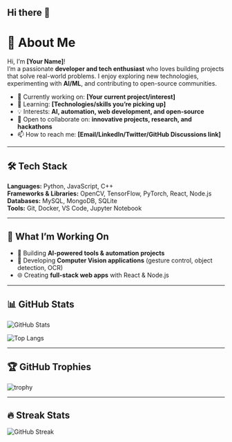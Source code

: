 ## Hi there 👋
# 👋 About Me  

Hi, I’m **[Your Name]**!  
I’m a passionate **developer and tech enthusiast** who loves building projects that solve real-world problems. I enjoy exploring new technologies, experimenting with **AI/ML**, and contributing to open-source communities.  

- 🔭 Currently working on: **[Your current project/interest]**  
- 🌱 Learning: **[Technologies/skills you’re picking up]**  
- 💡 Interests: **AI, automation, web development, and open-source**  
- 🤝 Open to collaborate on: **innovative projects, research, and hackathons**  
- 📫 How to reach me: **[Email/LinkedIn/Twitter/GitHub Discussions link]**  

---

## 🛠️ Tech Stack  

**Languages:** Python, JavaScript, C++  
**Frameworks & Libraries:** OpenCV, TensorFlow, PyTorch, React, Node.js  
**Databases:** MySQL, MongoDB, SQLite  
**Tools:** Git, Docker, VS Code, Jupyter Notebook  

---

## 🌱 What I’m Working On  

- 🤖 Building **AI-powered tools & automation projects**  
- 🎥 Developing **Computer Vision applications** (gesture control, object detection, OCR)  
- 🌐 Creating **full-stack web apps** with React & Node.js  

---

## 📊 GitHub Stats  

![GitHub Stats](https://github-readme-stats.vercel.app/api?username=YOUR_USERNAME&show_icons=true&theme=tokyonight)  

![Top Langs](https://github-readme-stats.vercel.app/api/top-langs/?username=YOUR_USERNAME&layout=compact&theme=tokyonight)  

---

## 🏆 GitHub Trophies  

![trophy](https://github-profile-trophy.vercel.app/?username=YOUR_USERNAME&theme=tokyonight&row=1&column=6)  

---

## 🔥 Streak Stats  

![GitHub Streak](https://github-readme-streak-stats.herokuapp.com/?user=YOUR_USERNAME&theme=tokyonight)  
